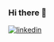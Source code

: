 ### Hi there 👋

[![linkedin](https://img.shields.io/badge/Linkedin-000000?style=for-the-badge&logo=Linkedin&logoColor=white)](https://www.linkedin.com/in/omerozerf/)


<!--
**omerozerf/omerozerf** is a ✨ _special_ ✨ repository because its `README.md` (this file) appears on your GitHub profile.

Here are some ideas to get you started:

- 🔭 I’m currently working on ...
- 🌱 I’m currently learning ...
- 👯 I’m looking to collaborate on ...
- 🤔 I’m looking for help with ...
- 💬 Ask me about ...
- 📫 How to reach me: ...
- 😄 Pronouns: ...
- ⚡ Fun fact: ...
-->
